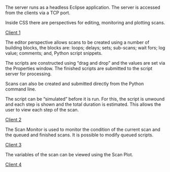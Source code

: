The server runs as a headless Eclipse application. The server is accessed from the clients via a TCP port.

Inside CSS there are perspectives for editing, monitoring and plotting scans.

[Client 1](GUI_development/images/css/client1.png)

The editor perspective allows scans to be created using a number of building blocks, the blocks are: loops; delays; sets; sub-scans; wait fors; log value; comments; and, Python script snippets.

The scripts are constructed using “drag and drop” and the values are set via the Properties window.
The finished scripts are submitted to the script server for processing.

Scans can also be created and submitted directly from the Python command line.

The script can be “simulated” before it is run. For this, the script is unwound and each step is shown and the total duration is estimated. This allows the user to view each step of the scan.

[Client 2](GUI_development/images/css/client2.png)

The Scan Monitor is used to monitor the condition of the current scan and the queued and finished scans. It is possible to modify queued scripts.

[Client 3](GUI_development/images/css/client3.png)

The variables of the scan can be viewed using the Scan Plot.

[Client 4](GUI_development/images/css/client4.png)